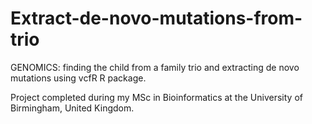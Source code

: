 # Extract-de-novo-mutations-from-trio
GENOMICS: finding the child from a family trio and extracting de novo mutations using vcfR R package.

Project completed during my MSc in Bioinformatics at the University of Birmingham, United Kingdom.
